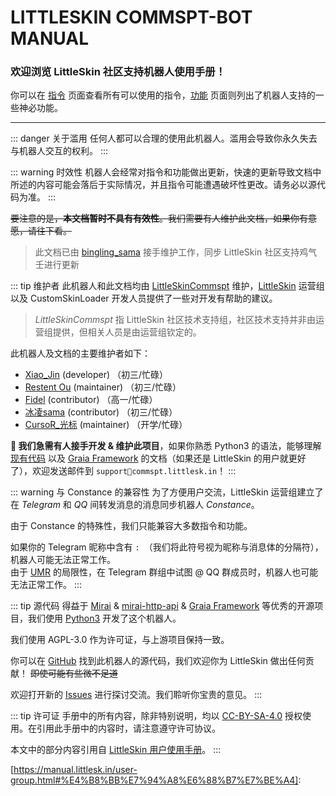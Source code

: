 # LITTLESKIN COMMSPT-BOT MANUAL

<h3>欢迎浏览 LittleSkin 社区支持机器人使用手册！</h3>


你可以在 [指令](commands.md) 页面查看所有可以使用的指令，[功能](functions.md) 页面则列出了机器人支持的一些神必功能。

---

::: danger 关于滥用
任何人都可以合理的使用此机器人。滥用会导致你永久失去与机器人交互的权利。
:::

::: warning 时效性
机器人会经常对指令和功能做出更新，快速的更新导致文档中所述的内容可能会落后于实际情况，并且指令可能遭遇破坏性更改。请务必以源代码为准。
:::

~~要注意的是，**本文档暂时不具有有效性**。我们需要有人维护此文档，如果你有意愿，请往下看。~~

> 此文档已由 [bingling_sama](https://github.com/bingling-sama) 接手维护工作，同步 LittleSkin 社区支持鸡气壬进行更新

::: tip 维护者
此机器人和此文档均由 [LittleSkinCommspt](https://github.com/LittleSkinCommspt) 维护，[LittleSkin](https://littlesk.in/) 运营组以及 CustomSkinLoader 开发人员提供了一些对开发有帮助的建议。

> *LittleSkinCommspt* 指 LittleSkin 社区技术支持组，社区技术支持并非由运营组提供，但相关人员是由运营组钦定的。

此机器人及文档的主要维护者如下：
- [Xiao\_Jin](https://github.com/jinzhijie) (developer) （初三/忙碌）
- [Restent Ou](https://github.com/Restent) (maintainer) （初三/忙碌）
- [Fidel](https://github.com/Fidelxyz) (contributor) （高一/忙碌）
- [冰凌sama](https://github.com/bingling-sama) (contributor) （初三/忙碌）
- [CursoR_光标](https://github.com/CursoR-S) (maintainer) （开学/忙碌）

**📣 我们急需有人接手开发 & 维护此项目**，如果你熟悉 Python3 的语法，能够理解 [现有代码](https://github.com/LittleSkinCommspt/commspt-bot) 以及 [Graia Framework](https://github.com/GraiaProject/Application) 的文档（如果还是 LittleSkin 的用户就更好了），欢迎发送邮件到 `support📧commspt.littlesk.in`！
:::

::: warning 与 Constance 的兼容性
为了方便用户交流，LittleSkin 运营组建立了在 *Telegram* 和 *QQ* 间转发消息的消息同步机器人 *Constance*。

由于 Constance 的特殊性，我们只能兼容大多数指令和功能。

如果你的 Telegram 昵称中含有 `: `（我们将此符号视为昵称与消息体的分隔符），机器人可能无法正常工作。  
由于 [UMR](https://github.com/JQ-Networks/UnifiedMessageRelay) 的局限性，在 Telegram 群组中试图 @ QQ 群成员时，机器人也可能无法正常工作。
:::

::: tip 源代码
得益于 [Mirai](https://github.com/mamoe/mirai) & [mirai-http-api](https://github.com/project-mirai/mirai-api-http) & [Graia Framework](https://github.com/GraiaProject/Application) 等优秀的开源项目，我们使用 [Python3](https://www.python.org/) 开发了这个机器人。

我们使用 AGPL-3.0 作为许可证，与上游项目保持一致。

你可以在 [GitHub](https://github.com/LittleSkinCommspt/commspt-bot) 找到此机器人的源代码，我们欢迎你为 LittleSkin 做出任何贡献！ ~~即使可能有些微不足道~~

欢迎打开新的 [Issues](https://github.com/LittleSkinCommspt/commspt-bot/issues) 进行探讨交流。我们聆听你宝贵的意见。
:::

::: tip 许可证
手册中的所有内容，除非特别说明，均以 [CC-BY-SA-4.0](https://creativecommons.org/licenses/by-sa/4.0/deed.zh) 授权使用。在引用此手册中的内容时，请注意遵守许可协议。

本文中的部分内容引用自 [LittleSkin 用户使用手册](https://manual.littlesk.in/)。
:::

[https://manual.littlesk.in/user-group.html#%E4%B8%BB%E7%94%A8%E6%88%B7%E7%BE%A4]: 
